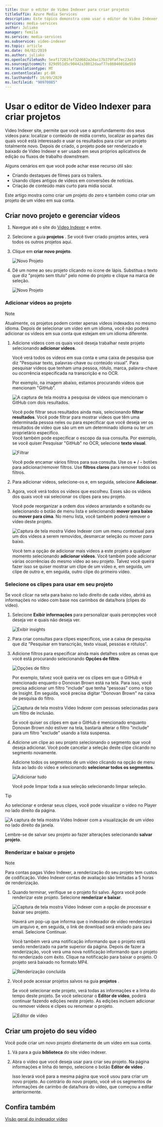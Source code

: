 ```yaml
---
title: Usar o editor de Video Indexer para criar projetos
titleSuffix: Azure Media Services
description: Este tópico demonstra como usar o editor de Video Indexer para criar projetos.
services: media-services
author: Juliako
manager: femila
ms.service: media-services
ms.subservice: video-indexer
ms.topic: article
ms.date: 04/02/2019
ms.author: juliako
ms.openlocfilehash: 5eaf17281fef32d682a2dac17b379faf7ec23a53
ms.sourcegitcommit: 829d951d5c90442a38012daaf77e86046018e5b9
ms.translationtype: MT
ms.contentlocale: pt-BR
ms.lasthandoff: 10/09/2020
ms.locfileid: "90970085"
---
```

# <a name="use-the-video-indexer-editor-to-create-projects"></a>Usar o editor de Video Indexer para criar projetos

Video Indexer site, permite que você use o aprofundamento dos seus vídeos para: localizar o conteúdo de mídia correto, localizar as partes das quais você está interessado e usar os resultados para criar um projeto totalmente novo. Depois de criado, o projeto pode ser renderizado e baixado de Video Indexer e ser usado em seus próprios aplicativos de edição ou fluxos de trabalho downstream.

Alguns cenários em que você pode achar esse recurso útil são: 

* Criando destaques de filmes para os trailers.
* Usando clipes antigos de vídeos em conversões de notícias.
* Criação de conteúdo mais curto para mídia social.

Este artigo mostra como criar um projeto do zero e também como criar um projeto de um vídeo em sua conta.

## <a name="create-new-project-and-manage-videos"></a>Criar novo projeto e gerenciar vídeos

1. Navegue até o site do [Video Indexer](https://www.videoindexer.ai/) e entre.
1. Selecione a guia **projetos** . Se você tiver criado projetos antes, verá todos os outros projetos aqui.
1. Clique em **criar novo projeto**.  

    ![Novo Projeto](./media/video-indexer-view-edit/new-project.png)
1. Dê um nome ao seu projeto clicando no ícone de lápis. Substitua o texto que diz "projeto sem título" pelo nome do projeto e clique na marca de seleção.

    ![Novo Projeto](./media/video-indexer-view-edit/new-project3.png)
    
### <a name="add-videos-to-the-project"></a>Adicionar vídeos ao projeto

> [!NOTE]
> Atualmente, os projetos podem conter apenas vídeos indexados no mesmo idioma. Depois de selecionar um vídeo em um idioma, você não poderá adicionar os vídeos em sua conta que estejam em um idioma diferente.

1. Adicione vídeos com os quais você deseja trabalhar neste projeto selecionando **adicionar vídeos**.

    Você verá todos os vídeos em sua conta e uma caixa de pesquisa que diz "Pesquisar texto, palavras-chave ou conteúdo visual". Para pesquisar vídeos que tenham uma pessoa, rótulo, marca, palavra-chave ou ocorrência especificada na transcrição e no OCR.
    
    Por exemplo, na imagem abaixo, estamos procurando vídeos que mencionam "GitHub".
    
    ![A captura de tela mostra a pesquisa de vídeos que mencionam o GitHub com dois resultados.](./media/video-indexer-view-edit/github.png)

    Você pode filtrar seus resultados ainda mais, selecionando **filtrar resultados**. Você pode filtrar para mostrar vídeos que têm uma determinada pessoa neles ou para especificar que você deseja ver os resultados de vídeo que são um em um determinado idioma ou ter um proprietário específico. <br/> Você também pode especificar o escopo da sua consulta. Por exemplo, se você quiser Pesquisar "GitHub" no OCR, selecione **texto visual**.

    ![Filtrar](./media/video-indexer-view-edit/visual-text.png)

    Você pode encamar vários filtros para sua consulta. Use os **+** / **-** botões para adicionar/remover filtros. Use **filtros claros** para remover todos os filtros.
1. Para adicionar vídeos, selecione-os e, em seguida, selecione **Adicionar**.
1. Agora, você verá todos os vídeos que escolheu. Esses são os vídeos dos quais você vai selecionar os clipes para seu projeto.

    Você pode reorganizar a ordem dos vídeos arrastando e soltando ou selecionando o botão de menu lista e selecionando **mover para baixo** ou **mover para cima**. No menu lista, você também poderá remover o vídeo deste projeto. 

    ![Captura de tela mostra Video Indexer com um menu contextual para um dos vídeos a serem removidos, desmarcar seleção ou mover para baixo.](./media/video-indexer-view-edit/rearrange.png)
    
    Você tem a opção de adicionar mais vídeos a este projeto a qualquer momento selecionando **adicionar vídeos**. Você também pode adicionar várias ocorrências do mesmo vídeo ao seu projeto. Talvez você queira fazer isso se quiser mostrar um clipe de um vídeo e, em seguida, um clipe de outro e, em seguida, outro clipe do primeiro vídeo. 

### <a name="select-clips-to-use-in-your-project"></a>Selecione os clipes para usar em seu projeto

Se você clicar na seta para baixo no lado direito de cada vídeo, abrirá as informações no vídeo com base nos carimbos de data/hora (clipes do vídeo). 

1. Selecione **Exibir informações** para personalizar quais percepções você deseja ver e quais não deseja ver. 

    ![Exibir insights](./media/video-indexer-view-edit/insights.png)
1. Para criar consultas para clipes específicos, use a caixa de pesquisa que diz "Pesquisar em transcrição, texto visual, pessoas e rótulos".
1. Adicione filtros para especificar ainda mais detalhes sobre as cenas que você está procurando selecionando **Opções de filtro**.

    ![Opções de filtro](./media/video-indexer-view-edit/filter-options.png)

    Por exemplo, talvez você queira ver os clipes em que o GitHub é mencionado enquanto o Donovan Brown está na tela. Para isso, você precisa adicionar um filtro "include" que tenha "pessoas" como o tipo de Insight. Em seguida, você precisa digitar "Donovan Brown" na caixa de pesquisa do filtro.
    
    ![Captura de tela mostra Video Indexer com pessoas selecionadas para um filtro de inclusão.](./media/video-indexer-view-edit/include.png)
    
    Se você quiser os clipes em que o GitHub é mencionado enquanto Donovan Brown _não_ estiver na tela, bastaria alterar o filtro "include" para um filtro "exclude" usando a lista suspensa. 

1. Adicione um clipe ao seu projeto selecionando o segmento que você deseja adicionar. Você pode cancelar a seleção deste clipe clicando no segmento novamente.
    
    Adicione todos os segmentos de um vídeo clicando na opção de menu lista ao lado do vídeo e selecionando **selecionar todos os segmentos**. 

    ![Adicionar tudo](./media/video-indexer-view-edit/add-all.png)

    Você pode limpar toda a sua seleção selecionando limpar seleção.

> [!TIP]
> Ao selecionar e ordenar seus clipes, você pode visualizar o vídeo no Player no lado direito da página. 

![A captura de tela mostra Video Indexer com a visualização de um vídeo no lado direito da janela.](./media/video-indexer-view-edit/preview.png)

Lembre-se de salvar seu projeto ao fazer alterações selecionando **salvar projeto**. 

### <a name="render-and-download-the-project"></a>Renderizar e baixar o projeto

> [!NOTE]
> Para contas pagas Video Indexer, a renderização do seu projeto tem custos de codificação. Video Indexer contas de avaliação são limitadas a 5 horas de renderização.

1. Quando terminar, verifique se o projeto foi salvo. Agora você pode renderizar este projeto. Selecione **renderizar e baixar**. 

    ![Captura de tela mostra Video Indexer com a opção de processar e baixar seu projeto.](./media/video-indexer-view-edit/save.png)

    Haverá um pop-up que informa que o indexador de vídeo renderizará um arquivo e, em seguida, o link de download será enviado para seu email. Selecione Continuar. 
    
    Você também verá uma notificação informando que o projeto está sendo renderizado na parte superior da página. Depois de fazer a renderização, você verá uma nova notificação informando que o projeto foi renderizado com êxito. Clique na notificação para baixar o projeto. O projeto será baixado no formato MP4.

    ![Renderização concluída](./media/video-indexer-view-edit/rendering-done.png)

1. Você pode acessar projetos salvos na guia **projetos** . 

    Se você selecionar este projeto, verá todas as informações e a linha do tempo deste projeto. Se você selecionar o **Editor de vídeo**, poderá continuar fazendo edições neste projeto. As edições incluem adicionar ou remover vídeos e clipes ou renomear o projeto.

    ![Editor de vídeo](./media/video-indexer-view-edit/video-editor.png)
     
## <a name="create-a-project-from-your-video"></a>Criar um projeto do seu vídeo

Você pode criar um novo projeto diretamente de um vídeo em sua conta. 

1. Vá para a guia **biblioteca** do site video indexer.
1. Abra o vídeo que você deseja usar para criar seu projeto. Na página informações e linha do tempo, selecione o botão **Editor de vídeo** .

    Isso levará você para a mesma página que você usou para criar um novo projeto. Ao contrário do novo projeto, você vê os segmentos de informações de carimbo de data/hora do vídeo, que começou a editar anteriormente.

## <a name="see-also"></a>Confira também

[Visão geral do indexador vídeo](video-indexer-overview.md)

